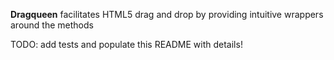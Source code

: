 **Dragqueen** facilitates HTML5 drag and drop by providing intuitive wrappers around the methods

TODO: add tests and populate this README with details!